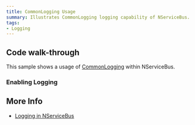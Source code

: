 ```yaml
---
title: CommonLogging Usage
summary: Illustrates CommonLogging logging capability of NServiceBus.
tags:
- Logging
---
```


## Code walk-through

This sample shows a usage of [CommonLogging](http://netcommon.sourceforge.net/) within NServiceBus.

### Enabling Logging

<!-- import ConfigureLogging -->


## More Info

 * [Logging in NServiceBus](/nservicebus/logging-in-nservicebus.md)